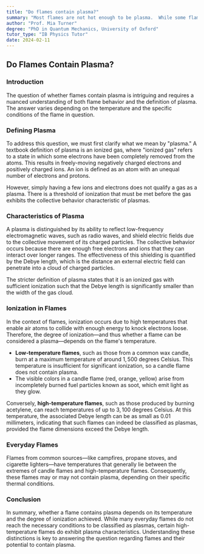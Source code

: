 ```yaml
---
title: "Do flames contain plasma?"
summary: "Most flames are not hot enough to be plasma.  While some flames contain enough ionized gas to act collectively, like those from acetylene torches, everyday flames from candles, campfires, or stoves are typically not plasmas."
author: "Prof. Mia Turner"
degree: "PhD in Quantum Mechanics, University of Oxford"
tutor_type: "IB Physics Tutor"
date: 2024-02-11
---
```


## Do Flames Contain Plasma?

### Introduction

The question of whether flames contain plasma is intriguing and requires a nuanced understanding of both flame behavior and the definition of plasma. The answer varies depending on the temperature and the specific conditions of the flame in question.

### Defining Plasma

To address this question, we must first clarify what we mean by "plasma." A textbook definition of plasma is an ionized gas, where "ionized gas" refers to a state in which some electrons have been completely removed from the atoms. This results in freely-moving negatively charged electrons and positively charged ions. An ion is defined as an atom with an unequal number of electrons and protons.

However, simply having a few ions and electrons does not qualify a gas as a plasma. There is a threshold of ionization that must be met before the gas exhibits the collective behavior characteristic of plasmas. 

### Characteristics of Plasma

A plasma is distinguished by its ability to reflect low-frequency electromagnetic waves, such as radio waves, and shield electric fields due to the collective movement of its charged particles. The collective behavior occurs because there are enough free electrons and ions that they can interact over longer ranges. The effectiveness of this shielding is quantified by the Debye length, which is the distance an external electric field can penetrate into a cloud of charged particles. 

The stricter definition of plasma states that it is an ionized gas with sufficient ionization such that the Debye length is significantly smaller than the width of the gas cloud.

### Ionization in Flames

In the context of flames, ionization occurs due to high temperatures that enable air atoms to collide with enough energy to knock electrons loose. Therefore, the degree of ionization—and thus whether a flame can be considered a plasma—depends on the flame's temperature.

- **Low-temperature flames**, such as those from a common wax candle, burn at a maximum temperature of around $1,500$ degrees Celsius. This temperature is insufficient for significant ionization, so a candle flame does not contain plasma.
- The visible colors in a candle flame (red, orange, yellow) arise from incompletely burned fuel particles known as soot, which emit light as they glow.

Conversely, **high-temperature flames**, such as those produced by burning acetylene, can reach temperatures of up to $3,100$ degrees Celsius. At this temperature, the associated Debye length can be as small as $0.01$ millimeters, indicating that such flames can indeed be classified as plasmas, provided the flame dimensions exceed the Debye length.

### Everyday Flames

Flames from common sources—like campfires, propane stoves, and cigarette lighters—have temperatures that generally lie between the extremes of candle flames and high-temperature flames. Consequently, these flames may or may not contain plasma, depending on their specific thermal conditions.

### Conclusion

In summary, whether a flame contains plasma depends on its temperature and the degree of ionization achieved. While many everyday flames do not reach the necessary conditions to be classified as plasmas, certain high-temperature flames do exhibit plasma characteristics. Understanding these distinctions is key to answering the question regarding flames and their potential to contain plasma.
    